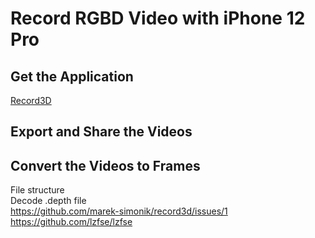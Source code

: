 # Record RGBD Video with iPhone 12 Pro

## Get the Application
[Record3D](https://record3d.app)

## Export and Share the Videos

## Convert the Videos to Frames
File structure  
Decode .depth file  
https://github.com/marek-simonik/record3d/issues/1  
https://github.com/lzfse/lzfse  